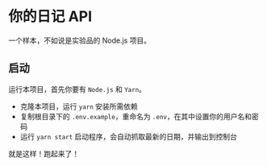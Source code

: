 # 你的日记 API

一个样本，不如说是实验品的 Node.js 项目。

## 启动

运行本项目，首先你要有 `Node.js` 和 `Yarn`。

- 克隆本项目，运行 `yarn` 安装所需依赖
- 复制根目录下的 `.env.example`，重命名为 `.env`，在其中设置你的用户名和密码
- 运行 `yarn start` 启动程序，会自动抓取最新的日期，并输出到控制台

就是这样！跑起来了！
